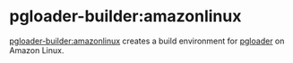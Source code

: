 pgloader-builder:amazonlinux
============================

[pgloader-builder:amazonlinux](https://hub.docker.com/r/goodrx/pgloader-builder/)
creates a build environment for [pgloader](http://pgloader.io/) on Amazon Linux.

